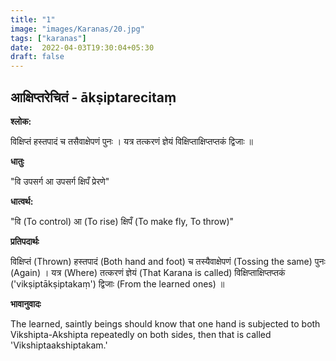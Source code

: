 ```yaml
---
title: "1"
image: "images/Karanas/20.jpg"
tags: ["karanas"]
date:  2022-04-03T19:30:04+05:30
draft: false
---
```


## आक्षिप्तरेचितं - ākṣiptarecitaṃ

**श्लोक:**


विक्षिप्तं हस्तपादं च तसैवाक्षेपणं पुनः । यत्र तत्करणं ज्ञेयं विक्षिप्ताक्षिप्तप्तकं द्विजाः ॥


**धातुः**



"वि उपसर्ग​
आ उपसर्ग​ 
क्षिपँ प्रेरणे"

**धात्वर्थ:**


"वि (To control)
आ (To rise)
क्षिपँ (To make fly, To throw)"


**प्रतिपदार्थः**


विक्षिप्तं (Thrown) हस्तपादं (Both hand and foot) च तस्यैवाक्षेपणं (Tossing the same) पुनः (Again) । यत्र (Where) तत्करणं ज्ञेयं (That Karana is called) विक्षिप्ताक्षिप्तप्तकं ('vikṣiptākṣiptakaṃ') द्विजाः (From the learned ones) ॥


**भावानुवादः**


The learned, saintly beings should know that one hand is subjected to both Vikshipta-Akshipta repeatedly on both sides, then that is called 'Vikshiptaakshiptakam.'
